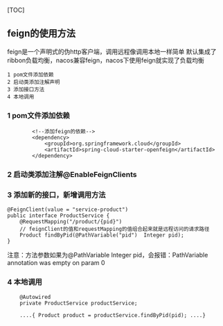 [TOC]
## feign的使用方法
feign是一个声明式的伪http客户端，调用远程像调用本地一样简单
默认集成了ribbon负载均衡，nacos兼容feign，nacos下使用feign就实现了负载均衡
```
1 pom文件添加依赖
2 启动类添加注解声明
3 添加接口方法
4 本地调用
```
### 1 pom文件添加依赖
```
        <!--添加feign的依赖-->
        <dependency>
            <groupId>org.springframework.cloud</groupId>
            <artifactId>spring-cloud-starter-openfeign</artifactId>
        </dependency>
```

### 2 启动类添加注解@EnableFeignClients
### 3 添加新的接口，新增调用方法
```
@FeignClient(value = "service-product")
public interface ProductService {
    @RequestMapping("/product/{pid}")
    // feignClient的值和requestMapping的值组合起来就是远程访问的请求路径
    Product findByPid(@PathVariable("pid")  Integer pid);
}
```
注意：方法参数如果为@PathVariable Integer pid，会报错：PathVariable annotation was empty on param 0

### 4 本地调用
```
    @Autowired
    private ProductService productService;
    
    ....{ Product product = productService.findByPid(pid); ....}
```